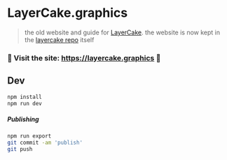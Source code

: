 LayerCake.graphics
===

> the old website and guide for [LayerCake](https://github.com/mhkeller/LayerCake). the website is now kept in the [layercake repo](https://github.com/mhkeller/layercak) itself

### 🍰 Visit the site: https://layercake.graphics 🍰

## Dev

```sh
npm install
npm run dev
```

##### Publishing

```sh
npm run export
git commit -am 'publish'
git push
```
